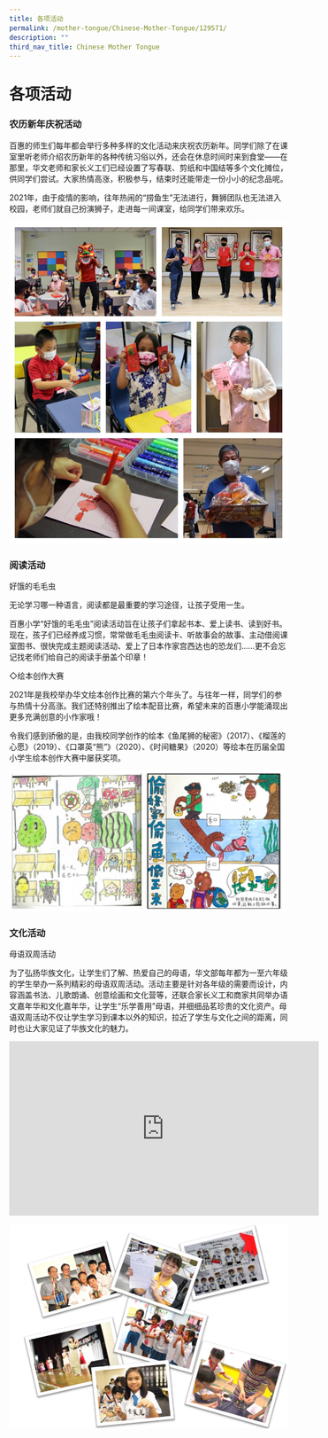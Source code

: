 ```yaml
---
title: 各项活动
permalink: /mother-tongue/Chinese-Mother-Tongue/129571/
description: ""
third_nav_title: Chinese Mother Tongue
---
```

# **各项活动**

### 农历新年庆祝活动

百惠的师生们每年都会举行多种多样的文化活动来庆祝农历新年。同学们除了在课室里听老师介绍农历新年的各种传统习俗以外，还会在休息时间时来到食堂——在那里，华文老师和家长义工们已经设置了写春联、剪纸和中国结等多个文化摊位，供同学们尝试。大家热情高涨，积极参与，结束时还能带走一份小小的纪念品呢。

2021年，由于疫情的影响，往年热闹的“捞鱼生”无法进行，舞狮团队也无法进入校园，老师们就自己扮演狮子，走进每一间课室，给同学们带来欢乐。


![](/images/CNY%20Collage.jpg)

### 阅读活动

好饿的毛毛虫

无论学习哪一种语言，阅读都是最重要的学习途径，让孩子受用一生。 

百惠小学“好饿的毛毛虫”阅读活动旨在让孩子们拿起书本、爱上读书、读到好书。现在，孩子们已经养成习惯，常常做毛毛虫阅读卡、听故事会的故事、主动借阅课室图书、很快完成主题阅读活动、爱上了日本作家宫西达也的恐龙们……更不会忘记找老师们给自己的阅读手册盖个印章！


◇绘本创作大赛

2021年是我校举办华文绘本创作比赛的第六个年头了。与往年一样，同学们的参与热情十分高涨。我们还特别推出了绘本配音比赛，希望未来的百惠小学能涌现出更多充满创意的小作家哦！

令我们感到骄傲的是，由我校同学创作的绘本《鱼尾狮的秘密》（2017）、《榴莲的心愿》（2019）、《口罩英“熊”》（2020）、《时间糖果》（2020）等绘本在历届全国小学生绘本创作大赛中屡获奖项。

![](/images/Picture%20Books%202.jpg)

### 文化活动

母语双周活动

为了弘扬华族文化，让学生们了解、热爱自己的母语，华文部每年都为一至六年级的学生举办一系列精彩的母语双周活动。活动主要是针对各年级的需要而设计，内容涵盖书法、儿歌朗诵、创意绘画和文化营等，还联合家长义工和商家共同举办语文嘉年华和文化嘉年华，让学生“乐学善用”母语，并细细品茗珍贵的文化资产。母语双周活动不仅让学生学习到课本以外的知识，拉近了学生与文化之间的距离，同时也让大家见证了华族文化的魅力。

<iframe width="560" height="315" src="https://www.youtube.com/embed/HBTW-jo9pfY" title="YouTube video player" frameborder="0" allow="accelerometer; autoplay; clipboard-write; encrypted-media; gyroscope; picture-in-picture" allowfullscreen></iframe>

![](/images/2011.jpg)